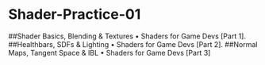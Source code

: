 # Shader-Practice-01
##Shader Basics, Blending & Textures • Shaders for Game Devs [Part 1]. 
##Healthbars, SDFs & Lighting • Shaders for Game Devs [Part 2]. 
##Normal Maps, Tangent Space & IBL • Shaders for Game Devs [Part 3]
